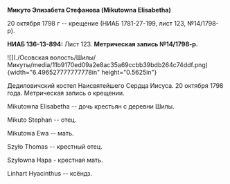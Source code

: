 **Микуто Элизабета Стефанова (Mikutowna Elisabetha)**

20 октября 1798 г -- крещение (НИАБ 1781-27-199, лист 123, №14/1798-р).

**НИАБ 136-13-894:** Лист 123. **Метрическая запись №14/1798-р.**

![](./Осовская волость/Шилы/Микуты/media/11b9170ed09a2e8ac35a69ccbb39bdb264c74ddf.png){width="6.496527777777778in"
height="0.5625in"}

Дедиловичский костел Наисвятейшего Сердца Иисуса. 20 октября 1798 года.
Метрическая запись о крещении.

Mikutowna Elisabetha -- дочь крестьян с деревни Шилы.

Mikuto Stephan -- отец.

Mikutowa Ewa -- мать.

Szyło Thomas -- крестный отец.

Szyłowna Hapa - крестная мать.

Linhart Hyacinthus -- ксёндз.
